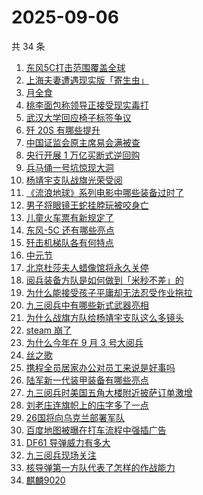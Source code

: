 # 2025-09-06

共 34 条

<!-- BEGIN ZHIHUSEARCH -->
<!-- 最后更新时间 Sat Sep 06 2025 23:14:27 GMT+0800 (China Standard Time) -->

1. [东风5C打击范围覆盖全球](https://www.zhihu.com/search?q=%E4%B8%9C%E9%A3%8E5C%E6%89%93%E5%87%BB%E8%8C%83%E5%9B%B4%E8%A6%86%E7%9B%96%E5%85%A8%E7%90%83)
1. [上海夫妻遭遇现实版「寄生虫」](https://www.zhihu.com/search?q=%E4%B8%8A%E6%B5%B7%E5%A4%AB%E5%A6%BB%E9%81%AD%E9%81%87%E7%8E%B0%E5%AE%9E%E7%89%88%E3%80%8C%E5%AF%84%E7%94%9F%E8%99%AB%E3%80%8D)
1. [月全食](https://www.zhihu.com/search?q=%E6%9C%88%E5%85%A8%E9%A3%9F)
1. [桃李面包称领导正接受现实毒打](https://www.zhihu.com/search?q=%E6%A1%83%E6%9D%8E%E9%9D%A2%E5%8C%85%E7%A7%B0%E9%A2%86%E5%AF%BC%E6%AD%A3%E6%8E%A5%E5%8F%97%E7%8E%B0%E5%AE%9E%E6%AF%92%E6%89%93)
1. [武汉大学回应椅子标签争议](https://www.zhihu.com/search?q=%E6%AD%A6%E6%B1%89%E5%A4%A7%E5%AD%A6%E5%9B%9E%E5%BA%94%E6%A4%85%E5%AD%90%E6%A0%87%E7%AD%BE%E4%BA%89%E8%AE%AE)
1. [歼 20S 有哪些提升](https://www.zhihu.com/search?q=%E6%AD%BC%2020S%20%E6%9C%89%E5%93%AA%E4%BA%9B%E6%8F%90%E5%8D%87)
1. [中国证监会原主席易会满被查](https://www.zhihu.com/search?q=%E4%B8%AD%E5%9B%BD%E8%AF%81%E7%9B%91%E4%BC%9A%E5%8E%9F%E4%B8%BB%E5%B8%AD%E6%98%93%E4%BC%9A%E6%BB%A1%E8%A2%AB%E6%9F%A5)
1. [央行开展 1 万亿买断式逆回购](https://www.zhihu.com/search?q=%E5%A4%AE%E8%A1%8C%E5%BC%80%E5%B1%95%201%20%E4%B8%87%E4%BA%BF%E4%B9%B0%E6%96%AD%E5%BC%8F%E9%80%86%E5%9B%9E%E8%B4%AD)
1. [兵马俑一号坑惊现大洞](https://www.zhihu.com/search?q=%E5%85%B5%E9%A9%AC%E4%BF%91%E4%B8%80%E5%8F%B7%E5%9D%91%E6%83%8A%E7%8E%B0%E5%A4%A7%E6%B4%9E)
1. [杨靖宇支队战旗光荣受阅](https://www.zhihu.com/search?q=%E6%9D%A8%E9%9D%96%E5%AE%87%E6%94%AF%E9%98%9F%E6%88%98%E6%97%97%E5%85%89%E8%8D%A3%E5%8F%97%E9%98%85)
1. [《流浪地球》系列电影中哪些装备过时了](https://www.zhihu.com/search?q=%E3%80%8A%E6%B5%81%E6%B5%AA%E5%9C%B0%E7%90%83%E3%80%8B%E7%B3%BB%E5%88%97%E7%94%B5%E5%BD%B1%E4%B8%AD%E5%93%AA%E4%BA%9B%E8%A3%85%E5%A4%87%E8%BF%87%E6%97%B6%E4%BA%86)
1. [男子将眼镜王蛇挂脖玩被咬身亡](https://www.zhihu.com/search?q=%E7%94%B7%E5%AD%90%E5%B0%86%E7%9C%BC%E9%95%9C%E7%8E%8B%E8%9B%87%E6%8C%82%E8%84%96%E7%8E%A9%E8%A2%AB%E5%92%AC%E8%BA%AB%E4%BA%A1)
1. [儿童火车票有新规定了](https://www.zhihu.com/search?q=%E5%84%BF%E7%AB%A5%E7%81%AB%E8%BD%A6%E7%A5%A8%E6%9C%89%E6%96%B0%E8%A7%84%E5%AE%9A%E4%BA%86)
1. [东风-5C 还有哪些亮点](https://www.zhihu.com/search?q=%E4%B8%9C%E9%A3%8E-5C%20%E8%BF%98%E6%9C%89%E5%93%AA%E4%BA%9B%E4%BA%AE%E7%82%B9)
1. [歼击机梯队各有何特点](https://www.zhihu.com/search?q=%E6%AD%BC%E5%87%BB%E6%9C%BA%E6%A2%AF%E9%98%9F%E5%90%84%E6%9C%89%E4%BD%95%E7%89%B9%E7%82%B9)
1. [中元节](https://www.zhihu.com/search?q=%E4%B8%AD%E5%85%83%E8%8A%82)
1. [北京杜莎夫人蜡像馆将永久关停](https://www.zhihu.com/search?q=%E5%8C%97%E4%BA%AC%E6%9D%9C%E8%8E%8E%E5%A4%AB%E4%BA%BA%E8%9C%A1%E5%83%8F%E9%A6%86%E5%B0%86%E6%B0%B8%E4%B9%85%E5%85%B3%E5%81%9C)
1. [阅兵装备方队是如何做到「米秒不差」的](https://www.zhihu.com/search?q=%E9%98%85%E5%85%B5%E8%A3%85%E5%A4%87%E6%96%B9%E9%98%9F%E6%98%AF%E5%A6%82%E4%BD%95%E5%81%9A%E5%88%B0%E3%80%8C%E7%B1%B3%E7%A7%92%E4%B8%8D%E5%B7%AE%E3%80%8D%E7%9A%84)
1. [为什么能接受孩子平庸却无法忍受作业拖拉](https://www.zhihu.com/search?q=%E4%B8%BA%E4%BB%80%E4%B9%88%E8%83%BD%E6%8E%A5%E5%8F%97%E5%AD%A9%E5%AD%90%E5%B9%B3%E5%BA%B8%E5%8D%B4%E6%97%A0%E6%B3%95%E5%BF%8D%E5%8F%97%E4%BD%9C%E4%B8%9A%E6%8B%96%E6%8B%89)
1. [九三阅兵中有哪些新式武器亮相](https://www.zhihu.com/search?q=%E4%B9%9D%E4%B8%89%E9%98%85%E5%85%B5%E4%B8%AD%E6%9C%89%E5%93%AA%E4%BA%9B%E6%96%B0%E5%BC%8F%E6%AD%A6%E5%99%A8%E4%BA%AE%E7%9B%B8)
1. [为什么战旗方队给杨靖宇支队这么多镜头](https://www.zhihu.com/search?q=%E4%B8%BA%E4%BB%80%E4%B9%88%E6%88%98%E6%97%97%E6%96%B9%E9%98%9F%E7%BB%99%E6%9D%A8%E9%9D%96%E5%AE%87%E6%94%AF%E9%98%9F%E8%BF%99%E4%B9%88%E5%A4%9A%E9%95%9C%E5%A4%B4)
1. [steam 崩了](https://www.zhihu.com/search?q=steam%20%E5%B4%A9%E4%BA%86)
1. [为什么今年在 9 月 3 号大阅兵](https://www.zhihu.com/search?q=%E4%B8%BA%E4%BB%80%E4%B9%88%E4%BB%8A%E5%B9%B4%E5%9C%A8%209%20%E6%9C%88%203%20%E5%8F%B7%E5%A4%A7%E9%98%85%E5%85%B5)
1. [丝之歌](https://www.zhihu.com/search?q=%E4%B8%9D%E4%B9%8B%E6%AD%8C)
1. [携程全员居家办公对员工来说是好事吗](https://www.zhihu.com/search?q=%E6%90%BA%E7%A8%8B%E5%85%A8%E5%91%98%E5%B1%85%E5%AE%B6%E5%8A%9E%E5%85%AC%E5%AF%B9%E5%91%98%E5%B7%A5%E6%9D%A5%E8%AF%B4%E6%98%AF%E5%A5%BD%E4%BA%8B%E5%90%97)
1. [陆军新一代装甲装备有哪些亮点](https://www.zhihu.com/search?q=%E9%99%86%E5%86%9B%E6%96%B0%E4%B8%80%E4%BB%A3%E8%A3%85%E7%94%B2%E8%A3%85%E5%A4%87%E6%9C%89%E5%93%AA%E4%BA%9B%E4%BA%AE%E7%82%B9)
1. [九三阅兵时美国五角大楼附近披萨订单激增](https://www.zhihu.com/search?q=%E4%B9%9D%E4%B8%89%E9%98%85%E5%85%B5%E6%97%B6%E7%BE%8E%E5%9B%BD%E4%BA%94%E8%A7%92%E5%A4%A7%E6%A5%BC%E9%99%84%E8%BF%91%E6%8A%AB%E8%90%A8%E8%AE%A2%E5%8D%95%E6%BF%80%E5%A2%9E)
1. [刘老庒连旗帜上的庒字多了一点](https://www.zhihu.com/search?q=%E5%88%98%E8%80%81%E5%BA%92%E8%BF%9E%E6%97%97%E5%B8%9C%E4%B8%8A%E7%9A%84%E5%BA%92%E5%AD%97%E5%A4%9A%E4%BA%86%E4%B8%80%E7%82%B9)
1. [26国将向乌克兰部署军队](https://www.zhihu.com/search?q=26%E5%9B%BD%E5%B0%86%E5%90%91%E4%B9%8C%E5%85%8B%E5%85%B0%E9%83%A8%E7%BD%B2%E5%86%9B%E9%98%9F)
1. [百度地图被曝在打车流程中强插广告](https://www.zhihu.com/search?q=%E7%99%BE%E5%BA%A6%E5%9C%B0%E5%9B%BE%E8%A2%AB%E6%9B%9D%E5%9C%A8%E6%89%93%E8%BD%A6%E6%B5%81%E7%A8%8B%E4%B8%AD%E5%BC%BA%E6%8F%92%E5%B9%BF%E5%91%8A)
1. [DF61 导弹威力有多大](https://www.zhihu.com/search?q=DF61%20%E5%AF%BC%E5%BC%B9%E5%A8%81%E5%8A%9B%E6%9C%89%E5%A4%9A%E5%A4%A7)
1. [九三阅兵现场关注](https://www.zhihu.com/search?q=%E4%B9%9D%E4%B8%89%E9%98%85%E5%85%B5%E7%8E%B0%E5%9C%BA%E5%85%B3%E6%B3%A8)
1. [核导弹第一方队代表了怎样的作战能力](https://www.zhihu.com/search?q=%E6%A0%B8%E5%AF%BC%E5%BC%B9%E7%AC%AC%E4%B8%80%E6%96%B9%E9%98%9F%E4%BB%A3%E8%A1%A8%E4%BA%86%E6%80%8E%E6%A0%B7%E7%9A%84%E4%BD%9C%E6%88%98%E8%83%BD%E5%8A%9B)
1. [麒麟9020](https://www.zhihu.com/search?q=%E9%BA%92%E9%BA%9F9020)

<!-- END ZHIHUSEARCH -->
